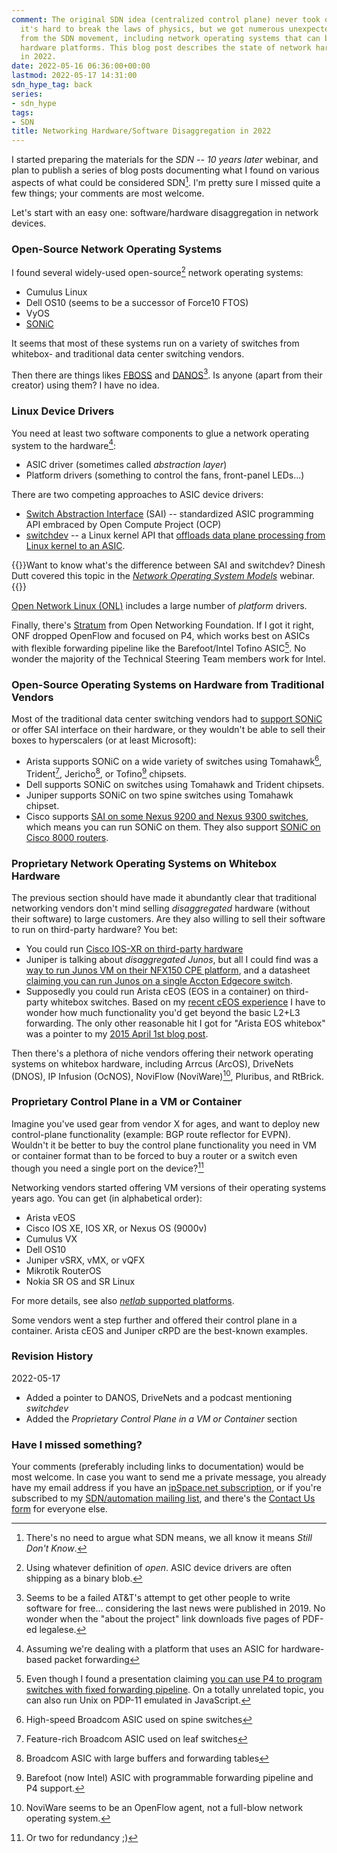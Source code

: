```yaml
---
comment: The original SDN idea (centralized control plane) never took off because
  it's hard to break the laws of physics, but we got numerous unexpected benefits
  from the SDN movement, including network operating systems that can be run on third-party
  hardware platforms. This blog post describes the state of network hardware disaggregation
  in 2022.
date: 2022-05-16 06:36:00+00:00
lastmod: 2022-05-17 14:31:00
sdn_hype_tag: back
series:
- sdn_hype
tags:
- SDN
title: Networking Hardware/Software Disaggregation in 2022
---
```

I started preparing the materials for the _SDN -- 10 years later_ webinar, and plan to publish a series of blog posts documenting what I found on various aspects of what could be considered SDN[^SDN]. I'm pretty sure I missed quite a few things; your comments are most welcome.

Let's start with an easy one: software/hardware disaggregation in network devices. 

### Open-Source Network Operating Systems

I found several widely-used open-source[^OS] network operating systems:
<!--more-->
[^OS]: Using whatever definition of _open_. ASIC device drivers are often shipping as a binary blob.

[^SDN]: There's no need to argue what SDN means, we all know it means _Still Don't Know_.

* Cumulus Linux
* Dell OS10 (seems to be a successor of Force10 FTOS)
* VyOS
* [SONiC](https://en.wikipedia.org/wiki/SONiC_(operating_system))

It seems that most of these systems run on a variety of switches from whitebox- and traditional data center switching vendors.

Then there are things likes [FBOSS](https://github.com/facebook/fboss) and [DANOS](https://www.danosproject.org/)[^DANOS]. Is anyone (apart from their creator) using them? I have no idea.

[^DANOS]: Seems to be a failed AT&T's attempt to get other people to write software for free... considering the last news were published in 2019. No wonder when the "about the project" link downloads five pages of PDF-ed legalese.

### Linux Device Drivers

You need at least two software components to glue a network operating system to the hardware[^SW]:

[^SW]: Assuming we're dealing with a platform that uses an ASIC for hardware-based packet forwarding

* ASIC driver (sometimes called *abstraction layer*)
* Platform drivers (something to control the fans, front-panel LEDs...)

There are two competing approaches to ASIC device drivers:

* [Switch Abstraction Interface](https://www.opencompute.org/documents/switch-abstraction-interface-ocp-specification-v0-2-pdf) (SAI) -- standardized ASIC programming API embraced by Open Compute Project (OCP)
* [switchdev](https://www.kernel.org/doc/html/latest/networking/switchdev.html) -- a Linux kernel API that [offloads data plane processing from Linux kernel to an ASIC](https://blog.ipspace.net/2018/01/packet-forwarding-on-linux-on-software.html).

{{<note info>}}Want to know what's the difference between SAI and switchdev? Dinesh Dutt covered this topic in the _[Network Operating System Models](https://www.ipspace.net/Network_Operating_System_Models)_ webinar.{{</note>}}

[Open Network Linux (ONL)](https://github.com/opencomputeproject/OpenNetworkLinux) includes a large number of *platform* drivers.

Finally, there's [Stratum](https://opennetworking.org/stratum/) from Open Networking Foundation. If I got it right, ONF dropped OpenFlow and focused on P4, which works best on ASICs with flexible forwarding pipeline like the Barefoot/Intel Tofino ASIC[^P4B]. No wonder the majority of the Technical Steering Team members work for Intel.

[^P4B]: Even though I found a presentation claiming [you can use P4 to program switches with fixed forwarding pipeline](https://opennetworking.org/wp-content/uploads/2019/09/3.30pm-Max-Pudelko-Stratum-FPM-Compiler.pdf). On a totally unrelated topic, you can also run Unix on PDP-11 emulated in JavaScript.

### Open-Source Operating Systems on Hardware from Traditional Vendors

Most of the traditional data center switching vendors had to [support SONiC](https://github.com/sonic-net/SONiC/wiki/Supported-Devices-and-Platforms) or offer SAI interface on their hardware, or they wouldn't be able to sell their boxes to hyperscalers (or at least Microsoft):

* Arista supports SONiC on a wide variety of switches using Tomahawk[^TH], Trident[^TD], Jericho[^JR], or Tofino[^TF] chipsets.
* Dell supports SONiC on switches using Tomahawk and Trident chipsets.
* Juniper supports SONiC on two spine switches using Tomahawk chipset.
* Cisco supports [SAI on some Nexus 9200 and Nexus 9300 switches](https://blogs.cisco.com/datacenter/new-portability-options-for-ciscos-data-center-networking), which means you can run SONiC on them. They also support [SONiC on Cisco 8000 routers](https://blogs.cisco.com/sp/cisco-goes-sonic-on-cisco-8000).

[^TH]: High-speed Broadcom ASIC used on spine switches

[^TD]: Feature-rich Broadcom ASIC used on leaf switches

[^JR]: Broadcom ASIC with large buffers and forwarding tables

[^TF]: Barefoot (now Intel) ASIC with programmable forwarding pipeline and P4 support.

### Proprietary Network Operating Systems on Whitebox Hardware

The previous section should have made it abundantly clear that traditional networking vendors don't mind selling _disaggregated_ hardware (without their software) to large customers. Are they also willing to sell their software to run on third-party hardware? You bet:

* You could run [Cisco IOS-XR on third-party hardware](https://xrdocs.io/cloud-scale-networking/blogs/2018-03-08-enabling-ios-xr-on-third-party-network-hardware/)
* Juniper is talking about _disaggregated Junos_, but all I could find was a [way to run Junos VM on their NFX150 CPE platform](https://www.juniper.net/documentation/us/en/software/junos/nfx150-getting-started/topics/topic-map/nfx150-overview.html), and a datasheet [claiming you can run Junos on a single Accton Edgecore switch](https://www.juniper.net/assets/us/en/local/pdf/datasheets/1000641-en.pdf).
* Supposedly you could run Arista cEOS (EOS in a container) on third-party whitebox switches. Based on my [recent cEOS experience](https://blog.ipspace.net/2022/03/dataplane-quirks-virtual-devices.html) I have to wonder how much functionality you'd get beyond the basic L2+L3 forwarding. The only other reasonable hit I got for "Arista EOS whitebox" was a pointer to my [2015 April 1st blog post](https://blog.ipspace.net/2015/04/arista-eos-available-on-whitebox.html).

Then there's a plethora of niche vendors offering their network operating systems on whitebox hardware, including Arrcus (ArcOS), DriveNets (DNOS), IP Infusion (OcNOS), NoviFlow (NoviWare)[^NF], Pluribus, and RtBrick.

[^NF]: NoviWare seems to be an OpenFlow agent, not a full-blow network operating system.

### Proprietary Control Plane in a VM or Container

Imagine you've used gear from vendor X for ages, and want to deploy new control-plane functionality (example: BGP route reflector for EVPN). Wouldn't it be better to buy the control plane functionality you need in VM or container format than to be forced to buy a router or a switch even though you need a single port on the device?[^2RED]

Networking vendors started offering VM versions of their operating systems years ago. You can get (in alphabetical order):

* Arista vEOS
* Cisco IOS XE, IOS XR, or Nexus OS (9000v)
* Cumulus VX
* Dell OS10
* Juniper vSRX, vMX, or vQFX
* Mikrotik RouterOS
* Nokia SR OS and SR Linux

For more details, see also [*netlab* supported platforms](https://netsim-tools.readthedocs.io/en/latest/platforms.html).

Some vendors went a step further and offered their control plane in a container. Arista cEOS and Juniper cRPD are the best-known examples.

[^2RED]: Or two for redundancy ;)

### Revision History

2022-05-17
* Added a pointer to DANOS, DriveNets and a podcast mentioning *switchdev*
* Added the _Proprietary Control Plane in a VM or Container_ section

### Have I missed something?

Your comments (preferably including links to documentation) would be most welcome. In case you want to send me a private message, you already have my email address if you have an [ipSpace.net subscription](https://www.ipspace.net/Subscription/), or if you're subscribed to my [SDN/automation mailing list](https://www.ipspace.net/Subscribe/Five_SDN_Tips), and there's the [Contact Us form](https://www.ipspace.net/Contact) for everyone else.
